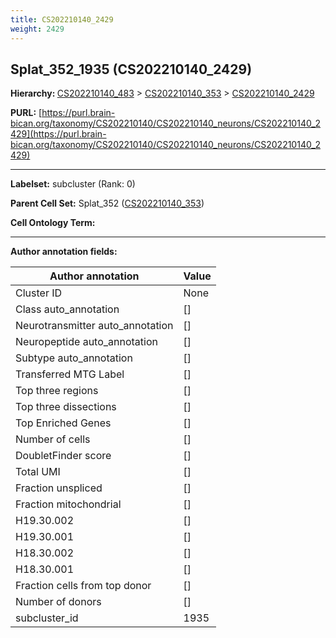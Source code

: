 ```yaml
---
title: CS202210140_2429
weight: 2429
---
```

## Splat_352_1935 (CS202210140_2429)
<b>Hierarchy: </b>
[CS202210140_483](../CS202210140_483) >
[CS202210140_353](../CS202210140_353) >
[CS202210140_2429](../CS202210140_2429)

**PURL:** [https://purl.brain-bican.org/taxonomy/CS202210140/CS202210140_neurons/CS202210140_2429](https://purl.brain-bican.org/taxonomy/CS202210140/CS202210140_neurons/CS202210140_2429)

---


**Labelset:** subcluster (Rank: 0)

**Parent Cell Set:** Splat_352 ([CS202210140_353](../CS202210140_353))



**Cell Ontology Term:** 

[MARKER GENES.]: #


---

[TRANSFERRED ANNOTATIONS.]: #


[AUTHOR ANNOTATION FIELDS.]: #


**Author annotation fields:**

| Author annotation | Value |
|-------------------|-------|
|Cluster ID|None|
|Class auto_annotation|[]|
|Neurotransmitter auto_annotation|[]|
|Neuropeptide auto_annotation|[]|
|Subtype auto_annotation|[]|
|Transferred MTG Label|[]|
|Top three regions|[]|
|Top three dissections|[]|
|Top Enriched Genes|[]|
|Number of cells|[]|
|DoubletFinder score|[]|
|Total UMI|[]|
|Fraction unspliced|[]|
|Fraction mitochondrial|[]|
|H19.30.002|[]|
|H19.30.001|[]|
|H18.30.002|[]|
|H18.30.001|[]|
|Fraction cells from top donor|[]|
|Number of donors|[]|
|subcluster_id|1935|
